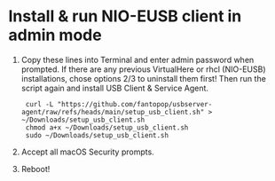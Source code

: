 # Install &amp; run NIO-EUSB client in admin mode

1. Copy these lines into Terminal and enter admin password when prompted. If there are any previous VirtualHere or rhcl (NIO-EUSB) installations, chose options 2/3 to uninstall them first! Then run the script again and install USB Client & Service Agent.

        curl -L "https://github.com/fantopop/usbserver-agent/raw/refs/heads/main/setup_usb_client.sh" > ~/Downloads/setup_usb_client.sh
        chmod a+x ~/Downloads/setup_usb_client.sh
        sudo ~/Downloads/setup_usb_client.sh

2. Accept all macOS Security prompts.
3. Reboot!
